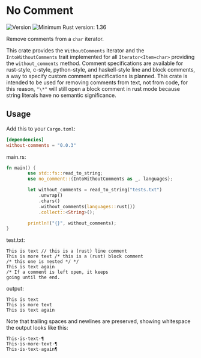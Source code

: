# No Comment

![Version](https://img.shields.io/badge/Version-0.0.3-red.svg)
![Minimum Rust version: 1.36](https://img.shields.io/badge/Minimum%20Rust%20Version-1.36-brightgreen.svg)

Remove comments from a `char` iterator.

This crate provides the `WithoutComments` iterator and the `IntoWithoutComments` trait implemented for
all `Iterator<Item=char>` providing the `without_comments` method. Comment specifications are available for
rust-style, c-style, python-style, and haskell-style line and block comments, a way to specify custom
comment specifications is planned. This crate is intended to be used for removing comments from text,
not from code, for this reason, `"\*"` will still open a block comment in rust mode because string literals
have no semantic significance.

## Usage

Add this to your `Cargo.toml`:

```toml
[dependencies]
without-comments = "0.0.3"
```

main.rs:
```rust
fn main() {
        use std::fs::read_to_string;
        use no_comment::{IntoWithoutComments as _, languages};

        let without_comments = read_to_string("tests.txt")
            .unwrap()
            .chars()
            .without_comments(languages::rust())
            .collect::<String>();

        println!("{}", without_comments);
}
```

test.txt:
```text
This is text // this is a (rust) line comment
This is more text /* this is a (rust) block comment
/* this one is nested */ */
This is text again
/* If a comment is left open, it keeps
going until the end.
```

output:
```text
This is text 
This is more text 
This is text again

```

Note that trailing spaces and newlines are preserved, showing whitespace
the output looks like this:

```text
This·is·text·¶
This·is·more·text·¶
This·is·text·again¶

```